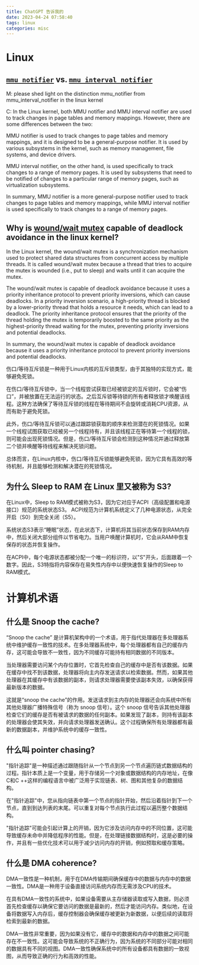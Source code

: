 ```yaml
---
title: ChatGPT 告诉我的
date: 2023-04-24 07:58:40
tags: linux
categories: misc
---
```


# Linux

## [`mmu_notifier`](https://elixir.bootlin.com/linux/v6.3-rc6/source/include/linux/mmu_notifier.h#L237) vs. [`mmu_interval_notifier`](https://elixir.bootlin.com/linux/v6.3-rc6/source/include/linux/mmu_notifier.h#L257) 

M: please shed light on the distinction mmu_notifier from mmu_interval_notifier in the linux kernel

C: In the Linux kernel, both MMU notifier and MMU interval notifier are used to track changes in page tables and memory mappings. However, there are some differences between the two:

MMU notifier is used to track changes to page tables and memory mappings, and it is designed to be a general-purpose notifier. It is used by various subsystems in the kernel, such as memory management, file systems, and device drivers.

MMU interval notifier, on the other hand, is used specifically to track changes to a range of memory pages. It is used by subsystems that need to be notified of changes to a particular range of memory pages, such as virtualization subsystems.

In summary, MMU notifier is a more general-purpose notifier used to track changes to page tables and memory mappings, while MMU interval notifier is used specifically to track changes to a range of memory pages.

<!--more-->


## Why is [wound/wait mutex](https://elixir.bootlin.com/linux/v6.3-rc6/source/include/linux/ww_mutex.h#L47) capable of deadlock avoidance in the linux kernel?

In the Linux kernel, the wound/wait mutex is a synchronization mechanism used to protect shared data structures from concurrent access by multiple threads. It is called wound/wait mutex because a thread that tries to acquire the mutex is wounded (i.e., put to sleep) and waits until it can acquire the mutex.

The wound/wait mutex is capable of deadlock avoidance because it uses a priority inheritance protocol to prevent priority inversions, which can cause deadlocks. In a priority inversion scenario, a high-priority thread is blocked by a lower-priority thread that holds a resource it needs, which can lead to a deadlock. The priority inheritance protocol ensures that the priority of the thread holding the mutex is temporarily boosted to the same priority as the highest-priority thread waiting for the mutex, preventing priority inversions and potential deadlocks.

In summary, the wound/wait mutex is capable of deadlock avoidance because it uses a priority inheritance protocol to prevent priority inversions and potential deadlocks.

伤口/等待互斥锁是一种用于Linux内核的互斥锁类型，由于其独特的实现方式，能够避免死锁。

在伤口/等待互斥锁中，当一个线程尝试获取已经被锁定的互斥锁时，它会被“伤口”，并被放置在无法运行的状态。之后互斥锁等待锁的所有者释放锁才唤醒该线程。这种方法确保了等待互斥锁的线程在等待期间不会旋转或消耗CPU资源，从而有助于避免死锁。

此外，伤口/等待互斥锁可以通过跟踪锁获取的顺序来检测潜在的死锁情况。如果一个线程试图获取已经被另一个线程持有，并且该线程正在等待第一个线程的锁，则可能会出现死锁情况。但是，伤口/等待互斥锁会检测到这种情况并通过释放第二个锁并唤醒等待线程来解决死锁问题。

总体而言，在Linux内核中，伤口/等待互斥锁能够避免死锁，因为它具有高效的等待机制，并且能够检测和解决潜在的死锁情况。

## 为什么 Sleep to RAM 在 Linux 里又被称为 S3?

在Linux中，Sleep to RAM模式被称为S3，因为它对应于ACPI（高级配置和电源接口）规范的系统状态S3。 ACPI规范为计算机系统定义了几种电源状态，从完全开启（S0）到完全关闭（S5）。

系统状态S3表示“睡眠”状态，在此状态下，计算机将其当前状态保存到RAM内存中，然后关闭大部分组件以节省电力。当用户唤醒计算机时，它会从RAM中恢复保存的状态并恢复操作。

在ACPI中，每个电源状态都被分配一个唯一的标识符，以"S"开头，后面跟着一个数字。因此，S3特指将内容保存在易失性内存中以便快速恢复操作的Sleep to RAM模式。

# 计算机术语

## 什么是 Snoop the cache?

“Snoop the cache” 是计算机架构中的一个术语，用于指代处理器在多处理器系统中维护缓存一致性的技术。在多处理器系统中，每个处理器都有自己的缓存内存，这可能会导致不一致性，因为不同缓存可能持有相同数据的不同版本。

当处理器需要访问某个内存位置时，它首先检查自己的缓存中是否有该数据。如果在缓存中找不到该数据，处理器将向主内存发送请求以检索数据。然而，如果其他处理器在其缓存中有该数据的副本，则请求处理器需要使该副本失效，以确保获得最新版本的数据。

这就是“snoop the cache”的作用。发送请求到主内存的处理器还会向系统中所有其他处理器广播特殊信号（称为 snoop 信号）。这个 snoop 信号告诉其他处理器检查它们的缓存是否有被请求的数据的任何副本。如果发现了副本，则持有该副本的处理器会使其失效，并向请求处理器发送确认。这个过程确保所有处理器都有最新的数据副本，并维护系统中的缓存一致性。

## 什么叫 pointer chasing?

"指针追踪"是一种描述通过跟随指针从一个节点到另一个节点遍历链式数据结构的过程。指针本质上是一个变量，用于存储另一个对象或数据结构的内存地址，在像C和C ++这样的编程语言中被广泛用于实现链表、树、图和其他复杂的数据结构。

在"指针追踪"中，您从指向链表中第一个节点的指针开始，然后沿着指针到下一个节点，直到到达列表的末尾。可以重复对每个节点执行此过程以遍历整个数据结构。

"指针追踪"可能会引起计算上的开销，因为它涉及访问内存中的不同位置，这可能导致缓存未命中并降低程序的性能。但是，在处理链接数据结构时，这是必要的操作，并且有一些优化技术可以用于减少访问内存的开销，例如预取和缓存策略。

## 什么是 DMA coherence?

DMA一致性是一种机制，用于在DMA传输期间确保缓存中的数据与内存中的数据一致性。DMA是一种用于设备直接访问系统内存而无需涉及CPU的技术。

在具有DMA一致性的系统中，如果设备需要从主存储器读取或写入数据，则必须首先检查缓存以确保它要访问的数据是最新的，然后才能访问内存。类似地，在设备将数据写入内存后，缓存控制器会确保缓存被更新为新数据，以便后续的读取将检索到最新的数据。

DMA一致性非常重要，因为如果没有它，缓存中的数据和内存中的数据之间可能存在不一致性。这可能会导致系统的不正确行为，因为系统的不同部分可能对相同的数据具有不同的视图。DMA一致性确保系统中的所有设备都具有数据的一致视图，从而导致正确的行为和高效的性能。
